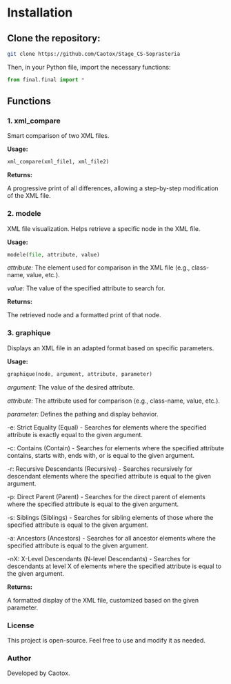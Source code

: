 # Installation

## Clone the repository:

```bash
git clone https://github.com/Caotox/Stage_CS-Soprasteria
```

Then, in your Python file, import the necessary functions:

```python
from final.final import *
```

## Functions

### 1. xml_compare

Smart comparison of two XML files.

**Usage:**

```python
xml_compare(xml_file1, xml_file2)
```

**Returns:**

A progressive print of all differences, allowing a step-by-step modification of the XML file.

### 2. modele

XML file visualization. Helps retrieve a specific node in the XML file.

**Usage:**

```python
modele(file, attribute, value)
```

*attribute:* The element used for comparison in the XML file (e.g., class-name, value, etc.).

*value:* The value of the specified attribute to search for.

**Returns:**

The retrieved node and a formatted print of that node.

### 3. graphique

Displays an XML file in an adapted format based on specific parameters.

**Usage:**

```python
graphique(node, argument, attribute, parameter)
```

*argument:* The value of the desired attribute.

*attribute:* The attribute used for comparison (e.g., class-name, value, etc.).

*parameter:* Defines the pathing and display behavior.

-e: Strict Equality (Equal) - Searches for elements where the specified attribute is exactly equal to the given argument.

-c: Contains (Contain) - Searches for elements where the specified attribute contains, starts with, ends with, or is equal to the given argument.

-r: Recursive Descendants (Recursive) - Searches recursively for descendant elements where the specified attribute is equal to the given argument.

-p: Direct Parent (Parent) - Searches for the direct parent of elements where the specified attribute is equal to the given argument.

-s: Siblings (Siblings) - Searches for sibling elements of those where the specified attribute is equal to the given argument.

-a: Ancestors (Ancestors) - Searches for all ancestor elements where the specified attribute is equal to the given argument.

-nX: X-Level Descendants (N-level Descendants) - Searches for descendants at level X of elements where the specified attribute is equal to the given argument.

**Returns:**

A formatted display of the XML file, customized based on the given parameter.

### License

This project is open-source. Feel free to use and modify it as needed.

### Author

Developed by Caotox.

